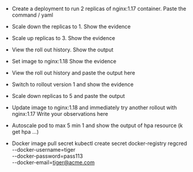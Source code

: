- Create a deployment to run 2 replicas of nginx:1.17 container. Paste the command / yaml 
- Scale down the replicas to 1.  Show the evidence
- Scale up replicas to 3. Show the evidence
- View the roll out history. Show the output
- Set image to nginx:1.18  Show the evidence
- View the roll out history and paste the output here
- Switch to rollout version 1 and show the evidence
- Scale down replicas to 5 and paste the output
- Update image to nginx:1.18 and immediately try another rollout with nginx:1.17  Write your observations here
- Autoscale pod to max 5 min 1 and show the output of hpa resource (k get hpa ...)


- Docker image pull secret
kubectl create secret docker-registry regcred \
  --docker-username=tiger \
  --docker-password=pass113 \
  --docker-email=tiger@acme.com